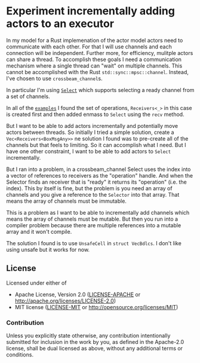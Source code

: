 # Experiment incrementally adding actors to an executor

In my model for a Rust implemenation of the actor model
actors need to communicate with each other. For that I
will use channels and each connection will be independent.
Further more, for efficiency, mulitple actors can share
a thread. To accomplish these goals I need a communication
mechanism where a single thread can "wait" on multiple
channels. This cannot be accomplished with the Rust
`std::sync::mpsc::channel`. Instead, I've chosen to use
`crossbeam_channel`s.

In particular I'm using
[`Select`](https://docs.rs/crossbeam/latest/crossbeam/channel/struct.Select.html)
which supports selecting a ready channel from a set of channels.

In all of the [`examples`](https://docs.rs/crossbeam/latest/crossbeam/channel/struct.Select.html)
I found the set of operations, `Receivers<_>` in this case
is created first and then added enmass to `Select` using the
`recv` method.

But I want to be able to add actors incrementally and potentially
move actors between threads. So initially I tried a simple solution,
create a `Vec<Receivers<BoxMsgAny>>` ne solution I found was to pre-create
all of the channels but that feels to limiting.
So it can accomplish what I need. But I have one other constraint,
I want to be able to add actors to `Select` incrementally.

But I ran into a problem,  in a crossbeam_channel Select uses
the index into a vector of references to receivers as
the "operation" handle. And when the Selector finds an
receiver that is "ready" it returns its "operation" (i.e. the index).
This by itself is fine, but the problem is you need an array of
channels and you give a reference to the `Selector` into that array.
That means the array of channels must be immutable.

This is a problem as I want to be able to incrementally add channels
which means the array of channels must be mutable. But then you run
into a compiler problem because there are multiple references into
a mutable array and it won't compile.

The solution I found is to use `UnsafeCell` in `struct VecBdlcs`.
I don't like using unsafe but it works for now.

## License

Licensed under either of

- Apache License, Version 2.0 ([LICENSE-APACHE](LICENSE-APACHE) or http://apache.org/licenses/LICENSE-2.0)
- MIT license ([LICENSE-MIT](LICENSE-MIT) or http://opensource.org/licenses/MIT)

### Contribution

Unless you explicitly state otherwise, any contribution intentionally submitted
for inclusion in the work by you, as defined in the Apache-2.0 license, shall
be dual licensed as above, without any additional terms or conditions.
